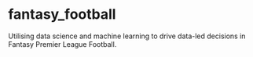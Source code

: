 # fantasy_football
Utilising data science and machine learning to drive data-led decisions in Fantasy Premier League Football.
